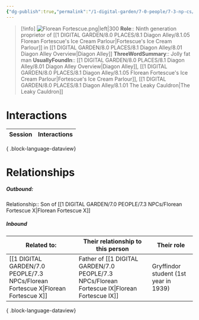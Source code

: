```yaml
---
{"dg-publish":true,"permalink":"/1-digital-garden/7-0-people/7-3-np-cs/florean-fortescue-ix/","tags":["#person","#diagon-alley","#diagon-alley-resident","#shopkeeper"]}
---
```


>[!info] 
>![Florean Fortescue.png|left|300](/img/user/1%20DIGITAL%20GARDEN/7.0%20PEOPLE/7.3%20NPCs/Headshots/Florean%20Fortescue.png)
>**Role**:: Ninth generation proprietor of [[1 DIGITAL GARDEN/8.0 PLACES/8.1 Diagon Alley/8.1.05 Florean Fortescue's Ice Cream Parlour\|Fortescue's Ice Cream Parlour]] in [[1 DIGITAL GARDEN/8.0 PLACES/8.1 Diagon Alley/8.01 Diagon Alley Overview\|Diagon Alley]]
>**ThreeWordSummary**:: Jolly fat man
>**UsuallyFoundIn**:: [[1 DIGITAL GARDEN/8.0 PLACES/8.1 Diagon Alley/8.01 Diagon Alley Overview\|Diagon Alley]], [[1 DIGITAL GARDEN/8.0 PLACES/8.1 Diagon Alley/8.1.05 Florean Fortescue's Ice Cream Parlour\|Fortescue's Ice Cream Parlour]], [[1 DIGITAL GARDEN/8.0 PLACES/8.1 Diagon Alley/8.1.01 The Leaky Cauldron\|The Leaky Cauldron]]

# Interactions

| Session | Interactions |
| ------- | ------------ |

{ .block-language-dataview}

# Relationships
##### Outbound:
Relationship:: Son of [[1 DIGITAL GARDEN/7.0 PEOPLE/7.3 NPCs/Florean Fortescue X\|Florean Fortescue X]]

##### Inbound
| Related to:                                                                          | Their relationship to this person  | Their role                            |
| ------------------------------------------------------------------------------------ | ---------------------------------- | ------------------------------------- |
| [[1 DIGITAL GARDEN/7.0 PEOPLE/7.3 NPCs/Florean Fortescue X\|Florean Fortescue X]] | Father of [[1 DIGITAL GARDEN/7.0 PEOPLE/7.3 NPCs/Florean Fortescue IX\|Florean Fortescue IX]] | Gryffindor student (1st year in 1939) |

{ .block-language-dataview}
